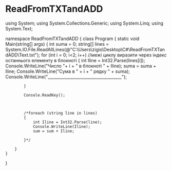 # ReadFromTXTandADD

using System;
using System.Collections.Generic;
using System.Linq;
using System.Text;

namespace ReadFromTXTandADD
{
    class Program
    {
        static void Main(string[] args)
        {
            int suma = 0;
            string[] lines = System.IO.File.ReadAllLines(@"C:\Users\zigis\Desktop\C#\ReadFromTXTandADD\Text.txt");
            for (int i = 0; i<2; i++) //межі циклу виразити через індекс останнього елементу в блокноті
            {
                int Iline = Int32.Parse(lines[i]);
                Console.WriteLine("Число "+ i + " в блокнотi " + Iline);
                suma = suma + Iline;
                Console.WriteLine("Сума в " + i + " рядку " + suma);
                Console.WriteLine("____________________________________");

            }

            Console.ReadKey();



            /*foreach (string line in lines)
            {
                int Iline = Int32.Parse(line);
                Console.WriteLine(Iline);
                sum = sum + Iline;

            }*/

        }
    }
}
